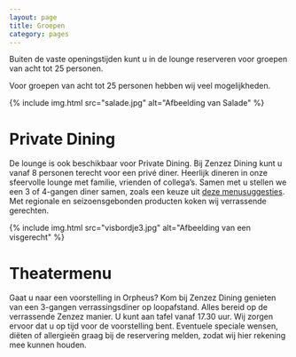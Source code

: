 ```yaml
---
layout: page
title: Groepen
category: pages
---
```


Buiten de vaste openingstijden kunt u in de lounge  reserveren voor groepen van acht tot 25 personen.

Voor groepen van acht tot 25 personen hebben wij veel mogelijkheden.

{% include img.html src="salade.jpg" alt="Afbeelding van Salade" %}

# Private Dining

De lounge is ook beschikbaar voor Private Dining. Bij Zenzez Dining kunt u vanaf 8 personen terecht voor een priv&#233; diner. Heerlijk dineren in onze sfeervolle lounge met familie, vrienden of collega’s. Samen met u stellen we een 3 of 4-gangen diner samen, zoals een keuze uit <a href="build/asset/voorbeeldmenu.pdf"  target="_blank">deze menusuggesties</a>. Met regionale en seizoensgebonden producten koken wij verrassende gerechten.

{% include img.html src="visbordje3.jpg" alt="Afbeelding van een visgerecht" %}

# Theatermenu

Gaat u naar een voorstelling in Orpheus? Kom bij Zenzez Dining genieten van een 3-gangen verrassingsdiner op loopafstand. Alles bereid op de verrassende Zenzez manier. U kunt aan tafel vanaf 17.30 uur. Wij zorgen ervoor dat u op tijd voor de voorstelling bent. Eventuele speciale wensen, diëten of allergieën graag bij de reservering melden, zodat wij hier rekening mee kunnen houden.

